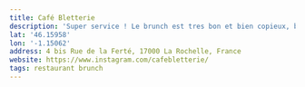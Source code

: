 ```yaml
---
title: Café Bletterie
description: 'Super service ! Le brunch est tres bon et bien copieux, belle découverte !'
lat: '46.15958'
lon: '-1.15062'
address: 4 bis Rue de la Ferté, 17000 La Rochelle, France
website: https://www.instagram.com/cafebletterie/
tags: restaurant brunch
---
```

